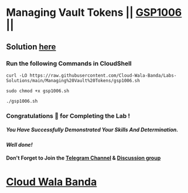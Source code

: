 # Managing Vault Tokens || [GSP1006](https://www.cloudskillsboost.google/focuses/32201?parent=catalog) ||

## Solution [here](https://youtu.be/cTM4WCFutHM)

### Run the following Commands in CloudShell

```
curl -LO https://raw.githubusercontent.com/Cloud-Wala-Banda/Labs-Solutions/main/Managing%20Vault%20Tokens/gsp1006.sh

sudo chmod +x gsp1006.sh

./gsp1006.sh
```

### Congratulations 🎉 for Completing the Lab !

##### *You Have Successfully Demonstrated Your Skills And Determination.*

#### *Well done!*

#### Don't Forget to Join the [Telegram Channel](https://t.me/cloudwalabanda) & [Discussion group](https://t.me/cloudwalabandachats)

# [Cloud Wala Banda](https://www.youtube.com/@cloudwalabanda)
